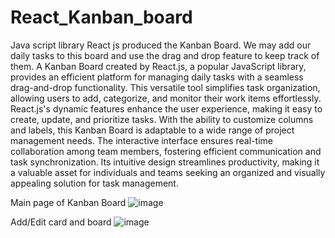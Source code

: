 # React_Kanban_board
Java script library React js produced the Kanban Board. We may add our daily tasks to this board and use the drag and drop feature to keep track of them. 
A Kanban Board created by React.js, a popular JavaScript library, provides an efficient platform for managing daily tasks with a seamless drag-and-drop functionality. This versatile tool simplifies task organization, allowing users to add, categorize, and monitor their work items effortlessly. React.js's dynamic features enhance the user experience, making it easy to create, update, and prioritize tasks. With the ability to customize columns and labels, this Kanban Board is adaptable to a wide range of project management needs. The interactive interface ensures real-time collaboration among team members, fostering efficient communication and task synchronization. Its intuitive design streamlines productivity, making it a valuable asset for individuals and teams seeking an organized and visually appealing solution for task management.


Main page of Kanban Board
![image](https://github.com/kashish63/React_Kanban_board/assets/113279035/ea48694e-96b3-44fb-ac5d-f01dfaacf493)

Add/Edit card and board
![image](https://github.com/kashish63/React_Kanban_board/assets/113279035/4bebf741-b735-407b-b8a4-4c5f338e986b)



